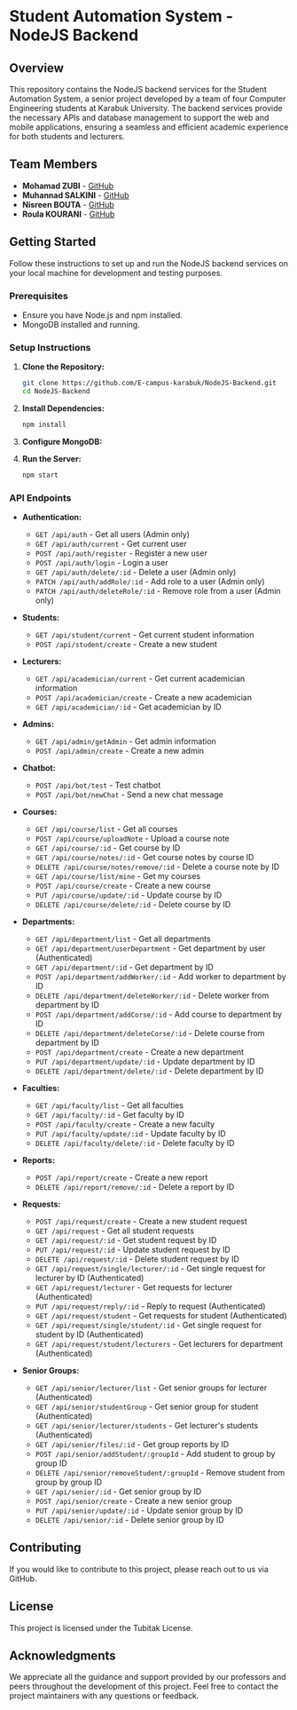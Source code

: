 # Student Automation System - NodeJS Backend

## Overview

This repository contains the NodeJS backend services for the Student Automation System, a senior project developed by a team of four Computer Engineering students at Karabuk University. The backend services provide the necessary APIs and database management to support the web and mobile applications, ensuring a seamless and efficient academic experience for both students and lecturers.

## Team Members

- **Mohamad ZUBI** - [GitHub](https://github.com/MOHAMAD-ZUBI)
- **Muhannad SALKINI** - [GitHub](https://github.com/muhannadsalkini)
- **Nisreen BOUTA** - [GitHub](https://github.com/nisreenbouta)
- **Roula KOURANI** - [GitHub](https://github.com/R-Kourani)

## Getting Started

Follow these instructions to set up and run the NodeJS backend services on your local machine for development and testing purposes.

### Prerequisites

- Ensure you have Node.js and npm installed.
- MongoDB installed and running.

### Setup Instructions

1. **Clone the Repository:**
   ```bash
   git clone https://github.com/E-campus-karabuk/NodeJS-Backend.git
   cd NodeJS-Backend
   ```

2. **Install Dependencies:**
   ```bash
   npm install
   ```

3. **Configure MongoDB:**


4. **Run the Server:**
   ```bash
   npm start
   ```

### API Endpoints

- **Authentication:**
  - `GET /api/auth` - Get all users (Admin only)
  - `GET /api/auth/current` - Get current user
  - `POST /api/auth/register` - Register a new user
  - `POST /api/auth/login` - Login a user
  - `GET /api/auth/delete/:id` - Delete a user (Admin only)
  - `PATCH /api/auth/addRole/:id` - Add role to a user (Admin only)
  - `PATCH /api/auth/deleteRole/:id` - Remove role from a user (Admin only)

- **Students:**
  - `GET /api/student/current` - Get current student information
  - `POST /api/student/create` - Create a new student

- **Lecturers:**
  - `GET /api/academician/current` - Get current academician information
  - `POST /api/academician/create` - Create a new academician
  - `GET /api/academician/:id` - Get academician by ID

- **Admins:**
  - `GET /api/admin/getAdmin` - Get admin information
  - `POST /api/admin/create` - Create a new admin

- **Chatbot:**
  - `POST /api/bot/test` - Test chatbot
  - `POST /api/bot/newChat` - Send a new chat message

- **Courses:**
  - `GET /api/course/list` - Get all courses
  - `POST /api/course/uploadNote` - Upload a course note
  - `GET /api/course/:id` - Get course by ID
  - `GET /api/course/notes/:id` - Get course notes by course ID
  - `DELETE /api/course/notes/remove/:id` - Delete a course note by ID
  - `GET /api/course/list/mine` - Get my courses
  - `POST /api/course/create` - Create a new course
  - `PUT /api/course/update/:id` - Update course by ID
  - `DELETE /api/course/delete/:id` - Delete course by ID

- **Departments:**
  - `GET /api/department/list` - Get all departments
  - `GET /api/department/userDepartment` - Get department by user (Authenticated)
  - `GET /api/department/:id` - Get department by ID
  - `POST /api/department/addWorker/:id` - Add worker to department by ID
  - `DELETE /api/department/deleteWorker/:id` - Delete worker from department by ID
  - `POST /api/department/addCorse/:id` - Add course to department by ID
  - `DELETE /api/department/deleteCorse/:id` - Delete course from department by ID
  - `POST /api/department/create` - Create a new department
  - `PUT /api/department/update/:id` - Update department by ID
  - `DELETE /api/department/delete/:id` - Delete department by ID

- **Faculties:**
  - `GET /api/faculty/list` - Get all faculties
  - `GET /api/faculty/:id` - Get faculty by ID
  - `POST /api/faculty/create` - Create a new faculty
  - `PUT /api/faculty/update/:id` - Update faculty by ID
  - `DELETE /api/faculty/delete/:id` - Delete faculty by ID

- **Reports:**
  - `POST /api/report/create` - Create a new report
  - `DELETE /api/report/remove/:id` - Delete a report by ID

- **Requests:**
  - `POST /api/request/create` - Create a new student request
  - `GET /api/request` - Get all student requests
  - `GET /api/request/:id` - Get student request by ID
  - `PUT /api/request/:id` - Update student request by ID
  - `DELETE /api/request/:id` - Delete student request by ID
  - `GET /api/request/single/lecturer/:id` - Get single request for lecturer by ID (Authenticated)
  - `GET /api/request/lecturer` - Get requests for lecturer (Authenticated)
  - `PUT /api/request/reply/:id` - Reply to request (Authenticated)
  - `GET /api/request/student` - Get requests for student (Authenticated)
  - `GET /api/request/single/student/:id` - Get single request for student by ID (Authenticated)
  - `GET /api/request/student/lecturers` - Get lecturers for department (Authenticated)

- **Senior Groups:**
  - `GET /api/senior/lecturer/list` - Get senior groups for lecturer (Authenticated)
  - `GET /api/senior/studentGroup` - Get senior group for student (Authenticated)
  - `GET /api/senior/lecturer/students` - Get lecturer's students (Authenticated)
  - `GET /api/senior/files/:id` - Get group reports by ID
  - `POST /api/senior/addStudent/:groupId` - Add student to group by group ID
  - `DELETE /api/senior/removeStudent/:groupId` - Remove student from group by group ID
  - `GET /api/senior/:id` - Get senior group by ID
  - `POST /api/senior/create` - Create a new senior group
  - `PUT /api/senior/update/:id` - Update senior group by ID
  - `DELETE /api/senior/:id` - Delete senior group by ID

## Contributing

If you would like to contribute to this project, please reach out to us via GitHub.

## License

This project is licensed under the Tubitak License.

## Acknowledgments

We appreciate all the guidance and support provided by our professors and peers throughout the development of this project. Feel free to contact the project maintainers with any questions or feedback.
